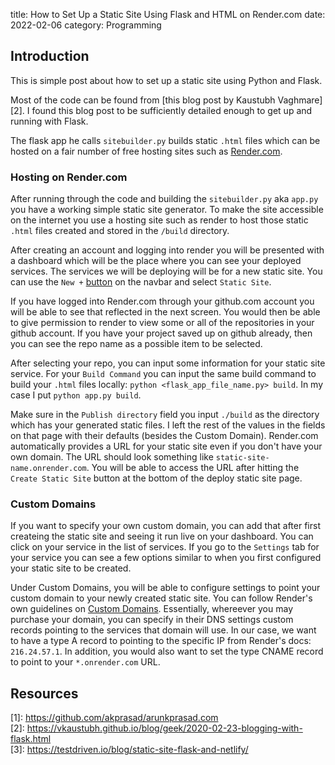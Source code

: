 title: How to Set Up a Static Site Using Flask and HTML on Render.com
date: 2022-02-06
category: Programming

## Introduction
This is simple post about how to set up a static site using Python and Flask. 

Most of the code can be found from [this blog post by Kaustubh Vaghmare][2]. I found this blog post to be sufficiently detailed enough to get up and running with Flask. 

The flask app he calls `sitebuilder.py` builds static `.html` files which can be hosted on a fair number of free hosting sites such as [Render.com](https://www.render.com). 

### Hosting on Render.com

After running through the code and building the `sitebuilder.py` aka `app.py` you have a working simple static site generator. To make the site accessible on the internet you use a hosting site such as render to host those static `.html` files created and stored in the `/build` directory.

After creating an account and logging into render you will be presented with a dashboard which will be the place where you can see your deployed services. The services we will be deploying will be for a new static site. You can use the `New +` [button](https://dashboard.render.com/select-repo?type=static) on the navbar and select `Static Site`. 

If you have logged into Render.com through your github.com account you will be able to see that reflected in the next screen. You would then be able to give permission to render to view some or all of the repositories in your github account. If you have your project saved up on github already, then you can see the repo name as a possible item to be selected. 

After selecting your repo, you can input some information for your static site service. For your `Build Command` you can input the same build command to build your `.html` files locally: `python <flask_app_file_name.py> build`. In my case I put `python app.py build`. 

Make sure in the `Publish directory` field you input  `./build` as the directory which has your generated static files. I left the rest of the values in the fields on that page with their defaults (besides the Custom Domain). Render.com automatically provides a URL for your static site even if you don't have your own domain. The URL should look something like `static-site-name.onrender.com`. You will be able to access the URL after hitting the `Create Static Site` button at the bottom of the deploy static site page.

### Custom Domains
If you want to specify your own custom domain, you can add that after first createing the static site and seeing it run live on your dashboard. You can click on your service in the list of services. If you go to the `Settings` tab for your service you can see a few options similar to when you first configured your static site to be created. 

Under Custom Domains, you will be able to configure settings to point your custom domain to your newly created static site. You can follow Render's own guidelines on [Custom Domains](https://render.com/docs/custom-domains). Essentially, whereever you may purchase your domain, you can specify in their DNS settings custom records pointing to the services that domain will use. In our case, we want to have a type A record to pointing to the specific IP from Render's docs: `216.24.57.1`. In addition, you would also want to set the type CNAME record to point to your `*.onrender.com` URL.

## Resources
[1]: https://github.com/akprasad/arunkprasad.com \
[2]: https://vkaustubh.github.io/blog/geek/2020-02-23-blogging-with-flask.html \
[3]: https://testdriven.io/blog/static-site-flask-and-netlify/
